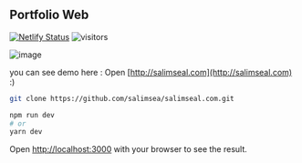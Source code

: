## Portfolio Web
[![Netlify Status](https://api.netlify.com/api/v1/badges/204e1f1e-c9e9-4fea-b13e-805405de39c1/deploy-status)](https://app.netlify.com/sites/salimsea/deploys)
![visitors](https://visitor-badge.deta.dev/badge?page_id=salimseal.com.salimsea&left_color=dark&right_color=blue)

![image](https://user-images.githubusercontent.com/49223890/185609337-448911c2-c448-4904-a2af-adc5e49160d1.png)

you can see demo here : Open [http://salimseal.com](http://salimseal.com) :)

```bash
git clone https://github.com/salimsea/salimseal.com.git
```

```bash
npm run dev
# or
yarn dev
```

Open [http://localhost:3000](http://localhost:3000) with your browser to see the result.

